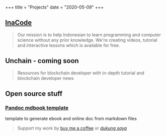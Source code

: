 +++
title = "Projects"
date = "2020-05-09"
+++

## [InaCode](https://inacode.dev)

> Our mission is to help Indonesian to learn programming and computer science without any prior knowledge. We're creating videos, tutorial and interactive lessons which is available for free. 

## Unchain - coming soon

> Resources for blockchain developer with in-depth tutorial and blockchain developer news

## Open source stuff

### [Pandoc mdbook template](https://github.com/adisetiawan/pandoc-mdbook-template)

template to generate ebook and online doc from markdown files 

> Support my work by [buy me a coffee](https://www.buymeacoffee.com/adisetiawan) or [*dukung saya*](https://saweria.co/adisetiawan)
